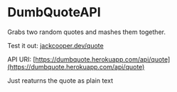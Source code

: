 # DumbQuoteAPI

Grabs two random quotes and mashes them together.

Test it out: [jackcooper.dev/quote](https://jackcooper.dev/quote)

API URI: [https://dumbquote.herokuapp.com/api/quote](https://dumbquote.herokuapp.com/api/quote)

Just reaturns the quote as plain text
